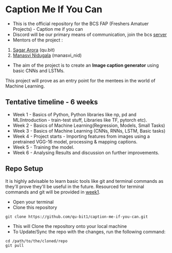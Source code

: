 # Caption Me If You Can

- This is the official repository for the BCS FAP (Freshers Amatuer Projects) - Caption me if you can
- Discord will be our primary means of communication, join the bcs [server](https://discord.gg/zZQbZcu29f)
- Mentors of the project :
1. [Sagar Arora](https://github.com/qu-bit1) (qu.bit)
2. [Manasvi Nidugala](https://github.com/roses-and-thorns) (manasvi_nid)

- The aim of the project is to create an **Image caption generator** using basic CNNs and LSTMs.

This project will prove as an entry point for the mentees in the world of Machine Learning.

## Tentative timeline - 6 weeks

- Week 1 - Basics of Python, Python libraries like np, pd and ML(Introduction - train-test stuff, Libraries like TF, pytorch etc).
- Week 2 - Basics of  Machine Learning(Regression, Models, Small Tasks)
- Week 3 - Basics of Machine Learning (CNNs, RNNs, LSTM, Basic tasks)
- Week 4 - Project starts - Importing features from images using a pretrained VGG-16 model, processing & mapping captions.
- Week 5 - Training the model.
- Week 6 - Analysing Results and discussion on further improvements.


## Repo Setup 

It is highly advisable to learn basic tools like git and terminal commands as they'll prove they'll be useful in the future.
Resourced for terminal commands and git will be provided in [week1](week1.md).

- Open your terminal
- Clone this repository 
```
git clone https://github.com/qu-bit1/caption-me-if-you-can.git
```

- This will Clone the repository onto your local machine
- To Update/Sync the repo with the changes, run the following command:

```
cd /path/to/the/cloned/repo
git pull 
```



